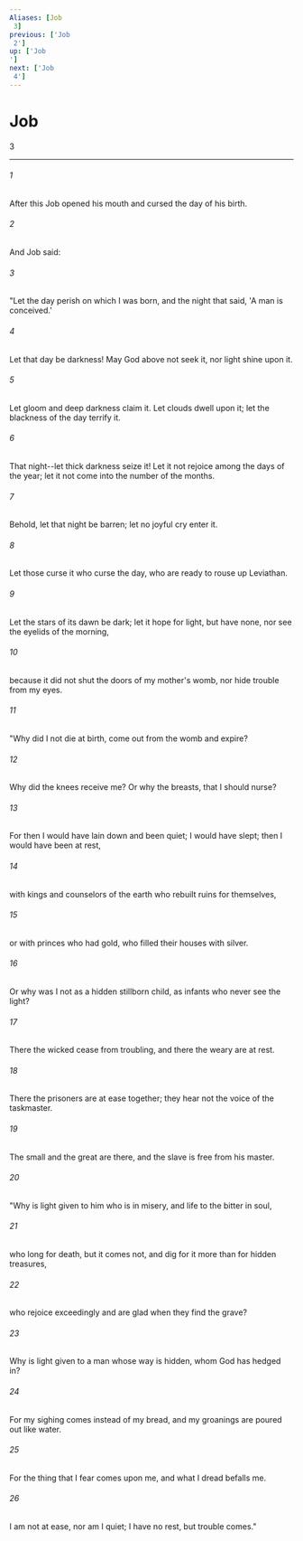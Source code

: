```yaml
---
Aliases: [Job 3]
previous: ['Job 2']
up: ['Job']
next: ['Job 4']
---
```

# Job 3

***
 

###### 1 
After this Job opened his mouth and cursed the day of his birth.  

###### 2 
And Job said:  

###### 3 
"Let the day perish on which I was born,  and the night that said,  'A man is conceived.'   

###### 4 
Let that day be darkness!  May God above not seek it,  nor light shine upon it.   

###### 5 
Let gloom and deep darkness claim it.  Let clouds dwell upon it;  let the blackness of the day terrify it.   

###### 6 
That night--let thick darkness seize it!  Let it not rejoice among the days of the year;  let it not come into the number of the months.   

###### 7 
Behold, let that night be barren;  let no joyful cry enter it.   

###### 8 
Let those curse it who curse the day,  who are ready to rouse up Leviathan.   

###### 9 
Let the stars of its dawn be dark;  let it hope for light, but have none,  nor see the eyelids of the morning,   

###### 10 
because it did not shut the doors of my mother's womb,  nor hide trouble from my eyes.  

###### 11 
"Why did I not die at birth,  come out from the womb and expire?   

###### 12 
Why did the knees receive me?  Or why the breasts, that I should nurse?   

###### 13 
For then I would have lain down and been quiet;  I would have slept; then I would have been at rest,   

###### 14 
with kings and counselors of the earth  who rebuilt ruins for themselves,   

###### 15 
or with princes who had gold,  who filled their houses with silver.   

###### 16 
Or why was I not as a hidden stillborn child,  as infants who never see the light?   

###### 17 
There the wicked cease from troubling,  and there the weary are at rest.   

###### 18 
There the prisoners are at ease together;  they hear not the voice of the taskmaster.   

###### 19 
The small and the great are there,  and the slave is free from his master.  

###### 20 
"Why is light given to him who is in misery,  and life to the bitter in soul,   

###### 21 
who long for death, but it comes not,  and dig for it more than for hidden treasures,   

###### 22 
who rejoice exceedingly  and are glad when they find the grave?   

###### 23 
Why is light given to a man whose way is hidden,  whom God has hedged in?   

###### 24 
For my sighing comes instead of my bread,  and my groanings are poured out like water.   

###### 25 
For the thing that I fear comes upon me,  and what I dread befalls me.   

###### 26 
I am not at ease, nor am I quiet;  I have no rest, but trouble comes."
